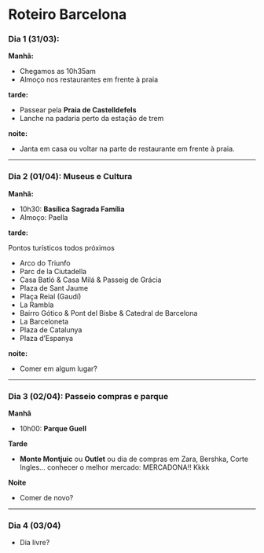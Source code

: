 # Roteiro Barcelona


### Dia 1 (31/03):
**Manhã:**

- Chegamos as 10h35am
- Almoço nos restaurantes em frente à praia

**tarde:**

- Passear pela **Praia de Castelldefels**
- Lanche na padaria perto da estação de trem

**noite:**

- Janta em casa ou voltar na parte de restaurante em frente à praia.

---

### Dia 2 (01/04): Museus e Cultura

**Manhã:**

- 10h30: **Basílica Sagrada Família**
- Almoço: Paella

**tarde:**

Pontos turísticos todos próximos
- Arco do Triunfo
- Parc de la Ciutadella
- Casa Batló & Casa Milá & Passeig de Grácia
- Plaza de Sant Jaume
- Plaça Reial (Gaudí)
- La Rambla
- Bairro Gótico & Pont del Bisbe & Catedral de Barcelona
- La Barceloneta
- Plaza de Catalunya
- Plaza d’Espanya

**noite:**

- Comer em algum lugar?
 
----

### Dia 3 (02/04): Passeio compras e parque

**Manhã**

- 10h00: **Parque Guell**

**Tarde**

- **Monte Montjuic** ou **Outlet** ou dia de compras em Zara, Bershka, Corte Ingles... conhecer o
melhor mercado: MERCADONA!! Kkkk


**Noite**

- Comer de novo?

---

### Dia 4 (03/04)

- Dia livre?




